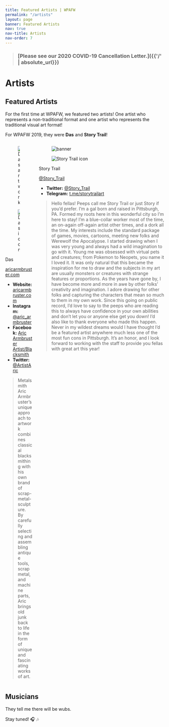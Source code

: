 ```yaml
---
title: Featured Artists | WPAFW
permalink: "/artists"
layout: page
banner: Featured Artists
nav: true
nav-title: Artists
nav-order: 7
---
```


> ### [Please see our 2020 COVID-19 Cancellation Letter.]({{'/' | absolute_url}})

# Artists

## Featured Artists

For the first time at WPAFW, we featured two artists!  One artist who represents a non-traditional format and one artist who represents the traditional visual art format!

For WPAFW 2019, they were **Das** and **Story Trail**!

<div class="columns is-centered">

<div class="column is-one-half">

<div class="card">
<div class="card-image">
<figure class="image is-12by7">
<img src="http://aricarmbruster.com/wp-content/uploads/2017/03/rose2.jpg" alt="Das artwork">
</figure>
</div>
<div class="card-content">
<div class="media">
<div class="media-left">
<figure class="image is-48x48">
<img src="http://aricarmbruster.com/wp-content/uploads/2017/02/logo-draft-02.png" alt="Das icon">
</figure>
</div>
<div class="media-content">
<p class="title is-4">Das</p>
<p class="subtitle is-6"><a href="http://aricarmbruster.com/">aricarmbruster.com</a></p>
</div>
</div>
<div class="content">

* **Website:** [aricarmbruster.com](http://aricarmbruster.com/)
* **Instagram:** [@aric_armbruster](https://www.instagram.com/aric_armbruster/)
* **Facebook:** [Aric Armbruster Artist/Blacksmith](https://www.facebook.com/AricArmbrusterArt/)
* **Twitter:** [@ArtistAric](https://twitter.com/artisteric)

> Metalsmith Aric Armbruster’s unique approach to artwork combines classical blacksmithing with his own brand of scrap-metal-sculpture.  By carefully selecting and assembling antique tools, scrap metal, and machine parts, Aric brings old junk back to life in the form of unique and fascinating works of art.

</div>
</div>
</div>

</div>

<div class="column is-one-half">

<div class="card">

<div class="card-image">
<figure class="image is-15by5">
<img src="{{site.baseurl}}/assets/img/story-trail.png" alt="banner">
</figure>
</div>

<div class="card-content">
<div class="media">
<div class="media-left">
<figure class="image is-48x48">
<img src="https://pbs.twimg.com/profile_images/1034230425798017024/YMLhnsen_400x400.jpg" alt="Story Trail icon">
</figure>
</div>
<div class="media-content">
<p class="title is-4">Story Trail</p>
<p class="subtitle is-6"><a href="https://twitter.com/story_trail">@Story_Trail</a></p>
</div>
</div>
<div class="content">

* **Twitter:** [@Story_Trail](https://twitter.com/story_trail)
* **Telegram:** [t.me/storytrailart](https://t.me/storytrailart)

> Hello fellas! Peeps call me Story Trail or just Story if you’d prefer. I’m a gal born and raised in Pittsburgh, PA. Formed my roots here in this wonderful city so I’m here to stay! I’m a blue-collar worker most of the time, an on-again off-again artist other times, and a dork all the time. My interests include the standard package of games, movies, cartoons, meeting new folks and Werewolf the Apocalypse. I started drawing when I was very young and always had a wild imagination to go with it. Young me was obsessed with virtual pets and creatures; from Pokemon to Neopets, you name it I loved it. It was only natural that this became the inspiration for me to draw and the subjects in my art are usually monsters or creatures with strange features or proportions. As the years have gone by, I have become more and more in awe by other folks’ creativity and imagination. I adore drawing for other folks and capturing the characters that mean so much to them in my own work. Since this going on public record, I’d love to say to the peeps who are reading this to always have confidence in your own abilities and don’t let you or anyone else get you down!  I’d also like to thank everyone who made this happen. Never in my wildest dreams would I have thought I’d be a featured artist anywhere much less one of the most fun cons in Pittsburgh. It’s an honor, and I look forward to working with the staff to provide you fellas with great art this year!

</div>
</div>

</div>

</div>

</div>

## Musicians

They tell me there will be wubs.

Stay tuned! 🎧 🎶